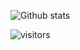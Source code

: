 ![Github stats](https://github-readme-stats.vercel.app/api?username=hanzopgp&theme=highcontrast&show_icons=true&count_private=true)

![visitors](https://visitor-badge.glitch.me/badge?page_id=hanzopgp)
